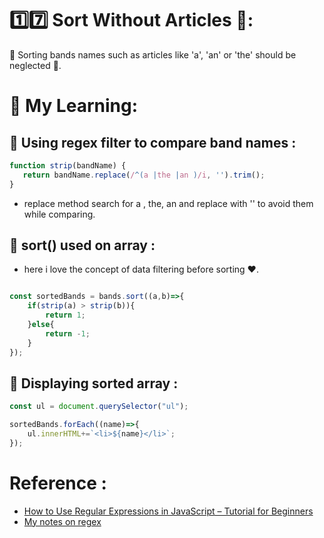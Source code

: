 
# 1️⃣7️⃣ Sort Without Articles 🌟:

📶 Sorting bands names such as articles like 'a', 'an' or 'the' should be neglected 🪸.

# 🎒 My Learning:

## 🎯 Using regex filter to compare band names :

 ```javascript
 function strip(bandName) {
    return bandName.replace(/^(a |the |an )/i, '').trim();
}
```
+ replace method search for a , the, an and replace with '' to avoid them while comparing.

## 🎀 sort() used on array :

+ here i love the concept of data filtering before sorting ❤️.

```javascript

const sortedBands = bands.sort((a,b)=>{
    if(strip(a) > strip(b)){
        return 1;
    }else{
        return -1;
    }
});
```
##  🎊 Displaying sorted array :

```javascript
const ul = document.querySelector("ul");

sortedBands.forEach((name)=>{
    ul.innerHTML+=`<li>${name}</li>`;
});
```





# Reference :
+ [How to Use Regular Expressions in JavaScript – Tutorial for Beginners](https://www.freecodecamp.org/news/regular-expressions-for-beginners/)
+ [My notes on regex](https://github.com/ozaharsh95/JS_IS_LOVE/tree/main/1_Regex_freecodecamp)

